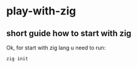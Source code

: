 # play-with-zig

## short guide how to start with zig

Ok, for start with zig lang u need to run:

```sh
zig init
```
